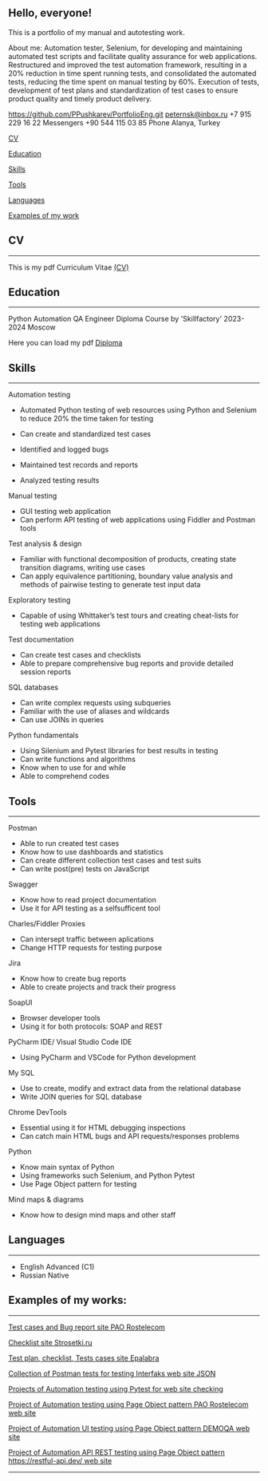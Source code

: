 ## Hello, everyone!

This is a portfolio of my manual and autotesting work.

About me:
Automation tester, Selenium, for developing and maintaining automated test scripts and facilitate quality assurance for web applications.
Restructured and improved the test automation framework, resulting in a 20% reduction in time spent running tests, and consolidated the automated tests, reducing the time spent on manual testing by 60%.
Execution of tests, development of test plans and standardization of test cases to ensure product quality and timely product delivery.

https://github.com/PPushkarev/PortfolioEng.git
peternsk@inbox.ru
+7 915 229 16 22 Messengers
+90 544 115 03 85 Phone
Alanya, Turkey



[CV ](#title0)

[Education ](#title1 )

[Skills ](#title2 )

[Tools ](#title3 )

[Languages](#title4)

[Examples of my work](#title5) 

##    <a id="title0">CV </a>
______________________________




This is my pdf Curriculum Vitae [(CV)](https://drive.google.com/file/d/1Y5WKguFquU-uYhGeZxuWLYOioYVMcfEG/view?usp=sharing) 




##  <a id="title1">Education </a>
______________________________
Python Automation QA Engineer Diploma 
Course by 'Skillfactory' 2023- 2024 
Moscow

Here you can load my pdf [Diploma](https://drive.google.com/file/d/1ERoUvVftA5Zj1Wt6sl-ng30hNBYa1c_b/view?usp=sharing)





##     <a id="title2">Skills </a>
__________________________
Automation testing
  
  - Automated Python  testing of web resources  using Python and Selenium to reduce 20%  the time taken for testing 

- Can create  and standardized test cases
- Identified and logged bugs
- Maintained test records and reports  
-  Analyzed testing results 


Manual testing

- GUI testing web application 
- Can perform API  testing of web applications using Fiddler and  Postman tools


Test analysis & design
- Familiar with functional decomposition of products, creating state transition diagrams, writing use cases
- Can apply equivalence partitioning, boundary value analysis and methods of pairwise testing to generate test input data



Exploratory testing

- Capable of using Whittaker’s test tours and creating cheat-lists for testing web applications

Test documentation

- Can create test cases and checklists 
- Able to prepare comprehensive bug reports and provide detailed session reports

SQL databases

- Can write complex requests using subqueries
- Familiar with the use of aliases and wildcards
- Can use JOINs in queries

Python fundamentals

- Using Silenium and Pytest libraries for best results in testing 
- Can write functions and algorithms
- Know when to use for and while
- Able to comprehend  codes


 ##    <a id="title3"> Tools</a>
_____________________
Postman

- Able to run created test cases
- Know how to use dashboards and statistics
- Can  create different collection test cases and test suits
- Can write post(pre) tests on JavaScript

Swagger
-  Know how to read project documentation
-  Use it for API testing as a selfsufficent tool
  
Charles/Fiddler Proxies
- Can intersept traffic between aplications 
- Change HTTP requests for testing purpose 


Jira

- Know how to create bug reports 
- Able to create projects and track their progress

SoapUI

- Browser developer tools
- Using it for both protocols: SOAP and REST 

PyCharm IDE/ Visual Studio Code IDE
- Using PyCharm and VSCode for Python development 


My SQL
- Use to create, modify and extract data from the relational database
- Write JOIN queries for SQL database 

Chrome DevTools
- Essential using it for HTML debugging inspections 
- Can catch main HTML bugs and API requests/responses problems
  
 

Python 
- Know main syntax of Python 
- Using  frameworks such Selenium, and Python Pytest
- Use Page Object pattern for testing 

Mind maps & diagrams

- Know how to design  mind maps and other staff



##      <a id="title4">Languages</a> 
__________________________

- English Advanced (C1)
- Russian Native



 ##      <a id="title5">Examples of my works:</a> 

___

[Test cases and Bug report site PAO Rostelecom](https://docs.google.com/spreadsheets/d/16GVL5TrJJlQ5yZDawsOSUTOrWSJGcdZA/edit?usp=sharing&ouid=117048606564109804249&rtpof=true&sd=true)

[Checklist site Strosetki.ru ](https://docs.google.com/spreadsheets/d/14LNPQhrX131oL8p1YH_rinNWhNut6sj4930lVtpak-4/edit?usp=sharing) 

[Test plan, checklist, Tests cases site Epalabra](https://drive.google.com/drive/folders/1l3JKlXGBovODf1HmT-jUoC2xBOUibxy1?usp=sharing)

[Collection of Postman tests for testing Interfaks web site JSON
](https://drive.google.com/file/d/1hRbdYBAcxKAwFAwoF2chPwOs6IXCLb62/view?usp=sharing)


[Projects of Automation testing using Pytest  for web site  checking
](https://github.com/PPushkarev/Projects.git)


[Project of Automation testing using Page Object pattern  PAO Rostelecom web site  
](https://github.com/PPushkarev/PageObject.git)

[Project of Automation UI testing using Page Object pattern  DEMOQA web site  
](https://github.com/PPushkarev/DEMOQA.git)

[Project of Automation API REST testing using Page Object pattern  https://restful-api.dev/ web site  
](https://github.com/PPushkarev/AutoAPI-.git)










___

